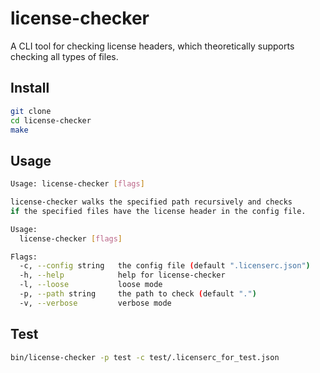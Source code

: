 # license-checker

A CLI tool for checking license headers, which theoretically supports checking all types of files.

## Install

```bash 
git clone 
cd license-checker
make
```

## Usage

```bash
Usage: license-checker [flags]

license-checker walks the specified path recursively and checks 
if the specified files have the license header in the config file.

Usage:
  license-checker [flags]

Flags:
  -c, --config string   the config file (default ".licenserc.json")
  -h, --help            help for license-checker
  -l, --loose           loose mode
  -p, --path string     the path to check (default ".")
  -v, --verbose         verbose mode
```

## Test

```bash
bin/license-checker -p test -c test/.licenserc_for_test.json 
```

